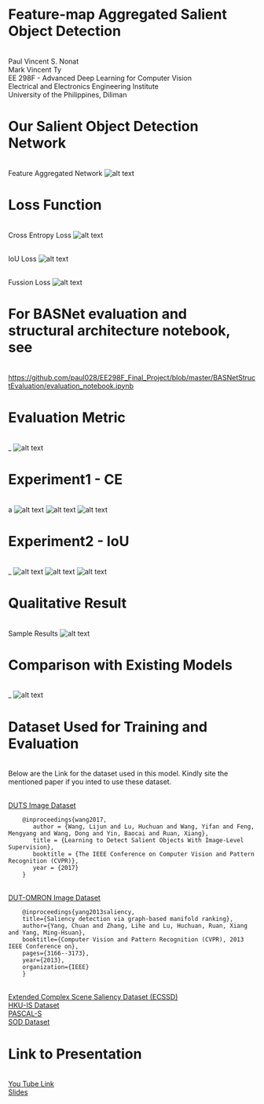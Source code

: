 # Feature-map Aggregated Salient Object Detection
<br> Paul Vincent S. Nonat
<br> Mark Vincent Ty
<br> EE 298F - Advanced Deep Learning for Computer Vision
<br> Electrical and Electronics Engineering Institute
<br> University of the Philippines, Diliman

# Our Salient Object Detection Network
<br>Feature Aggregated Network
![alt text](https://github.com/paul028/EE298F_Final_Project/blob/master/EE%20298F%20Final%20Project%20-%20Presentation%20(9).png)
# Loss Function
<br> Cross Entropy Loss
![alt text](https://github.com/paul028/EE298F_Final_Project/blob/master/lce.gif)

<br>IoU Loss
![alt text](https://github.com/paul028/EE298F_Final_Project/blob/master/liou.gif)

<br>Fussion Loss
![alt text](https://github.com/paul028/EE298F_Final_Project/blob/master/lfuse.gif)

# For BASNet evaluation and structural architecture notebook, see
<br>https://github.com/paul028/EE298F_Final_Project/blob/master/BASNetStructEvaluation/evaluation_notebook.ipynb

# Evaluation Metric
<br>_
![alt text](https://github.com/paul028/EE298F_Final_Project/blob/master/mae.gif)

# Experiment1 - CE
<br>a
![alt text](https://github.com/paul028/EE298F_Final_Project/blob/master/Experiment%201Training%20Graph/Cross%20Entropy%20Loss%20Graph.png)
![alt text](https://github.com/paul028/EE298F_Final_Project/blob/master/Experiment%201Training%20Graph/Average%20CE%20Loss%20per%20epoch.png)
![alt text](https://github.com/paul028/EE298F_Final_Project/blob/master/Experiment%201Training%20Graph/MAE%20Graph.png)

# Experiment2 - IoU
<br>_
![alt text](https://github.com/paul028/EE298F_Final_Project/blob/master/Experiment%201Training%20Graph/Average%20IoU%20per%20Epoch.png)
![alt text](https://github.com/paul028/EE298F_Final_Project/blob/master/Experiment%201Training%20Graph/IoU%20Loss%20Graph.png)
![alt text](https://github.com/paul028/EE298F_Final_Project/blob/master/Experiment%201Training%20Graph/MAE%20Graph.png)
# Qualitative Result
<br> Sample Results
![alt text](https://github.com/paul028/EE298F_Final_Project/blob/master/Experiment%201Training%20Graph/Result.gif)
# Comparison with Existing Models
<br> _
![alt text](https://github.com/paul028/EE298F_Final_Project/EvaluationResultsFinal.png)

# Dataset Used for Training and Evaluation
<br> Below are the Link for the dataset used in this model. Kindly site the mentioned paper if you inted to use these dataset.

<br>[DUTS Image Dataset](https://drive.google.com/file/d/1mdsP9Dq5e0C6US0h0HAajxfzhCWJZYHT/view?usp=sharing)

        @inproceedings{wang2017,
           author = {Wang, Lijun and Lu, Huchuan and Wang, Yifan and Feng, Mengyang and Wang, Dong and Yin, Baocai and Ruan, Xiang},
           title = {Learning to Detect Salient Objects With Image-Level Supervision},
           booktitle = {The IEEE Conference on Computer Vision and Pattern Recognition (CVPR)},
           year = {2017}
        }

<br>[DUT-OMRON Image Dataset](https://drive.google.com/file/d/1iBT1jRlNKv7r3FfE2LsHSjJ1-MKt4qbi/view?usp=sharing)

        @inproceedings{yang2013saliency,
        title={Saliency detection via graph-based manifold ranking},
        author={Yang, Chuan and Zhang, Lihe and Lu, Huchuan, Ruan, Xiang and Yang, Ming-Hsuan},
        booktitle={Computer Vision and Pattern Recognition (CVPR), 2013 IEEE Conference on},
        pages={3166--3173},
        year={2013},
        organization={IEEE}
        }

<br>[Extended Complex Scene Saliency Dataset (ECSSD)](https://drive.google.com/file/d/1kIUO6HyGFpHxRMwkCEJcHPlK-hmWLAWF/view?usp=sharing)
<br>[HKU-IS Dataset](https://drive.google.com/file/d/1RXFKl95yyyNmXnYJU35Y114KLzK4X0dZ/view?usp=sharing)
<br>[PASCAL-S](https://drive.google.com/file/d/1oaB4TYuozemKI9eqs6NK-9A8ED6t7OKz/view?usp=sharing)
<br>[SOD Dataset](https://drive.google.com/file/d/1Zj1yV1ILTkfidO7ABge57qA513zNZRyR/view?usp=sharing)

# Link to Presentation
<br>[You Tube Link](https://www.youtube.com/watch?v=aXTMk4uwJqU&feature=youtu.be&fbclid=IwAR1oA_XWo_d4PtcdujrbcHYEozQCq21g56YSpr-Fxolzk8AC-D8TtQXoCeM)
<br>[Slides](https://docs.google.com/presentation/d/1UZaVCmaVJl1sib-rPsstL9H0vRVqAuWsZi6HWPnZk8c/edit?usp=sharing)
